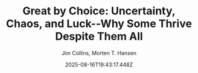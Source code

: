 ---
title: "Great by Choice: Uncertainty, Chaos, and Luck--Why Some Thrive Despite Them All"
date: "2025-08-16T19:43:17.448Z"
author: "Jim Collins, Morten T. Hansen"
read_year: "NO"
recommendation: '3'
url: /bookshelf/great-by-choice-uncertainty-chaos-and-luck-why-some-thrive-despite-them-all
---